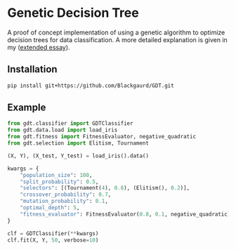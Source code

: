 # Genetic Decision Tree

A proof of concept implementation of using a genetic algorithm to optimize decision trees for data classification. A more detailed explanation is given in my ([extended essay](https://github.com/Blackgaurd/extended-essay)).

## Installation

```bash
pip install git+https://github.com/Blackgaurd/GDT.git
```

## Example

```python
from gdt.classifier import GDTClassifier
from gdt.data.load import load_iris
from gdt.fitness import FitnessEvaluator, negative_quadratic
from gdt.selection import Elitism, Tournament

(X, Y), (X_test, Y_test) = load_iris().data()

kwargs = {
    "population_size": 100,
    "split_probability": 0.5,
    "selectors": [(Tournament(4), 0.8), (Elitism(), 0.2)],
    "crossover_probability": 0.7,
    "mutation_probability": 0.1,
    "optimal_depth": 5,
    "fitness_evaluator": FitnessEvaluator(0.8, 0.1, negative_quadratic),
}

clf = GDTClassifier(**kwargs)
clf.fit(X, Y, 50, verbose=10)
```
